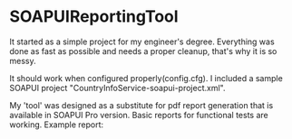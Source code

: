 # SOAPUIReportingTool

It started as a simple project for my engineer's degree. Everything was done as fast as possible and needs a proper cleanup, that's why it is so messy.

It should work when configured properly(config.cfg). 
I included a sample SOAPUI project "CountryInfoService-soapui-project.xml".


My 'tool' was designed as a substitute for pdf report generation that is available in SOAPUI Pro version.
Basic reports for functional tests are working.
Example report:
